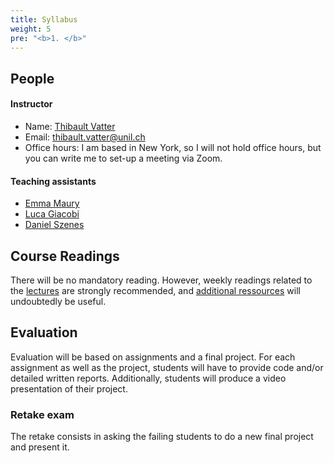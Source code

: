 ```yaml
---
title: Syllabus
weight: 5
pre: "<b>1. </b>"
---
```


## People

#### Instructor

* Name: [Thibault Vatter](https://thibault.vatter.io/)
* Email: [thibault.vatter@unil.ch](mailto:thibault.vatter@unil.ch)
* Office hours: I am based in New York, so I will not hold office hours, but
you can write me to set-up a meeting via Zoom.

#### Teaching assistants

* [Emma Maury](mailto:emma.maury@unil.ch)
* [Luca Giacobi](mailto:luca@giacobbi.it)
* [Daniel Szenes](mailto:daniel.szenes@unil.ch)

## Course Readings

There will be no mandatory reading. However, weekly readings related to the
[lectures](/dsfba_2021/lectures/) are strongly recommended, 
and [additional ressources](/dsfba_2021/ressources/) 
will undoubtedly be useful.

## Evaluation

Evaluation will be based on assignments and a final project. 
For each assignment as well as the project, students will have to provide code and/or detailed written reports. Additionally, students will produce a video presentation of their project.

### Retake exam

The retake consists in asking the failing students to do a new final project and 
present it.
